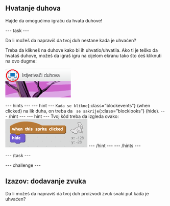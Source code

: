 ## Hvatanje duhova

Hajde da omogućimo igraču da hvata duhove!

--- task ---

Da li možeš da napraviš da tvoj duh nestane kada je uhvaćen?

Treba da klikneš na duhove kako bi ih uhvatio/uhvatila. Ako ti je teško da hvataš duhove, možeš da igraš igru na cijelom ekranu tako što ćeš kliknuti na ovo dugme:

![screenshot](images/ghost-fullscreen.png)

--- hints --- --- hint --- `Kada se klikne`{:class=”blockevents”} (when clicked) na lik duha, on treba da ` se sakrije`{:class=”blocklooks”} (hide). --- /hint --- --- hint --- Tvoj kôd treba da izgleda ovako: ![screenshot](images/ghost-catch-code.png) --- /hint --- --- /hints ---

--- /task ---

--- challenge ---

## Izazov: dodavanje zvuka

Da li možeš da napraviš da tvoj duh proizvodi zvuk svaki put kada je uhvaćen?